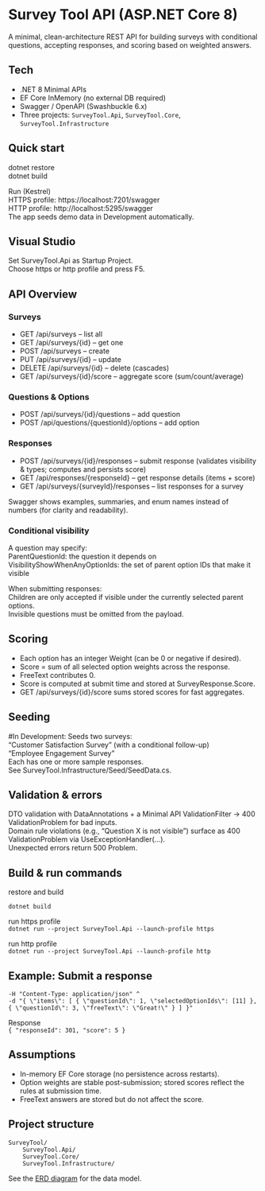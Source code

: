 # Survey Tool API (ASP.NET Core 8)
A minimal, clean-architecture REST API for building surveys with conditional questions, accepting responses, and scoring based on weighted answers.

## Tech
- .NET 8 Minimal APIs
- EF Core InMemory (no external DB required)
- Swagger / OpenAPI (Swashbuckle 6.x)
- Three projects: `SurveyTool.Api`, `SurveyTool.Core`, `SurveyTool.Infrastructure`


## Quick start
dotnet restore  
dotnet build

Run (Kestrel)  
HTTPS profile: https://localhost:7201/swagger  
HTTP profile: http://localhost:5295/swagger  
The app seeds demo data in Development automatically.  

## Visual Studio
Set SurveyTool.Api as Startup Project.  
Choose https or http profile and press F5.  

## API Overview
### Surveys
- GET /api/surveys – list all
- GET /api/surveys/{id} – get one
- POST /api/surveys – create
- PUT /api/surveys/{id} – update
- DELETE /api/surveys/{id} – delete (cascades)
- GET /api/surveys/{id}/score – aggregate score (sum/count/average)

### Questions & Options
- POST /api/surveys/{id}/questions – add question
- POST /api/questions/{questionId}/options – add option

### Responses
- POST /api/surveys/{id}/responses – submit response (validates visibility & types; computes and persists score)
- GET /api/responses/{responseId} – get response details (items + score)
- GET /api/surveys/{surveyId}/responses – list responses for a survey  

Swagger shows examples, summaries, and enum names instead of numbers (for clarity and readability).

### Conditional visibility
A question may specify:  
ParentQuestionId: the question it depends on  
VisibilityShowWhenAnyOptionIds: the set of parent option IDs that make it visible  

When submitting responses:  
Children are only accepted if visible under the currently selected parent options.  
Invisible questions must be omitted from the payload.  

## Scoring
- Each option has an integer Weight (can be 0 or negative if desired).
- Score = sum of all selected option weights across the response.
- FreeText contributes 0.
- Score is computed at submit time and stored at SurveyResponse.Score.
- GET /api/surveys/{id}/score sums stored scores for fast aggregates.  

## Seeding
#In Development:
Seeds two surveys:  
“Customer Satisfaction Survey” (with a conditional follow-up)  
“Employee Engagement Survey”  
Each has one or more sample responses.  
See SurveyTool.Infrastructure/Seed/SeedData.cs.  

## Validation & errors
DTO validation with DataAnnotations + a Minimal API ValidationFilter<T> → 400 ValidationProblem for bad inputs.  
Domain rule violations (e.g., “Question X is not visible”) surface as 400 ValidationProblem via UseExceptionHandler(...).  
Unexpected errors return 500 Problem.  

## Build & run commands
restore and build
```dotnet restore  
dotnet build
```

run https profile  
```dotnet run --project SurveyTool.Api --launch-profile https```  

run http profile  
```dotnet run --project SurveyTool.Api --launch-profile http```  

## Example: Submit a response
```curl -X POST "https://localhost:7201/api/surveys/1/responses" ^
-H "Content-Type: application/json" ^
-d "{ \"items\": [ { \"questionId\": 1, \"selectedOptionIds\": [11] }, { \"questionId\": 3, \"freeText\": \"Great!\" } ] }"
```  

Response  
```{ "responseId": 301, "score": 5 }```

## Assumptions
- In-memory EF Core storage (no persistence across restarts).
- Option weights are stable post-submission; stored scores reflect the rules at submission time.
- FreeText answers are stored but do not affect the score.

## Project structure
```SurveyTool.sln
SurveyTool/
	SurveyTool.Api/
	SurveyTool.Core/
	SurveyTool.Infrastructure/
```  

See the [ERD diagram](docs/erd.md) for the data model.
